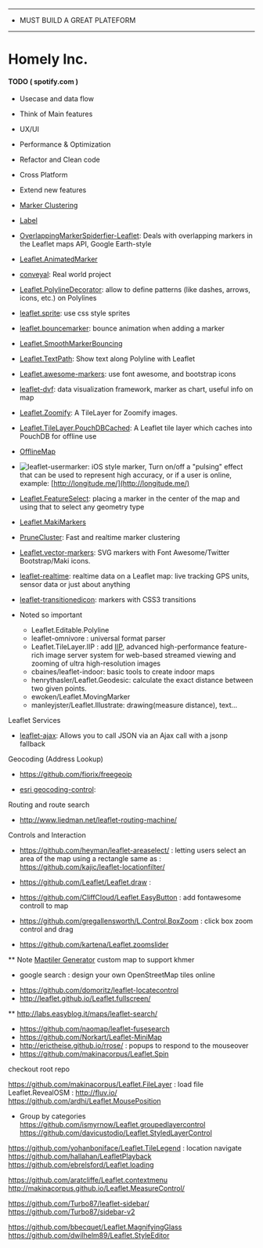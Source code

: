 ***

* MUST BUILD A GREAT PLATEFORM

***

# **Homely Inc.**

#### TODO ( spotify.com )
* Usecase and data flow
* Think of Main features
* UX/UI
* Performance & Optimization
* Refactor and Clean code
* Cross Platform
* Extend new features






* [Marker Clustering](https://github.com/Leaflet/Leaflet.markercluster)
* [Label](https://github.com/Leaflet/Leaflet.label)
* [OverlappingMarkerSpiderfier-Leaflet](https://github.com/jawj/OverlappingMarkerSpiderfier-Leaflet): Deals with overlapping markers in the Leaflet maps API, Google Earth-style
* [Leaflet.AnimatedMarker](http://openplans.github.io/Leaflet.AnimatedMarker/)
* [conveyal](http://conveyal.com/): Real world project
* [Leaflet.PolylineDecorator](https://github.com/bbecquet/Leaflet.PolylineDecorator): allow to define patterns (like dashes, arrows, icons, etc.) on Polylines
* [leaflet.sprite](https://github.com/leaflet-extras/leaflet.sprite): use css style sprites

* [leaflet.bouncemarker](https://github.com/maximeh/leaflet.bouncemarker): bounce animation when adding a marker
* [Leaflet.SmoothMarkerBouncing](https://github.com/hosuaby/Leaflet.SmoothMarkerBouncing)
* [Leaflet.TextPath](https://github.com/makinacorpus/Leaflet.TextPath): Show text along Polyline with Leaflet
* [Leaflet.awesome-markers](https://github.com/lvoogdt/Leaflet.awesome-markers): use font awesome, and bootstrap icons
* [leaflet-dvf](http://humangeo.github.io/leaflet-dvf/): data visualization framework, marker as chart, useful info on map
* [Leaflet.Zoomify](https://github.com/turban/Leaflet.Zoomify): A TileLayer for Zoomify images.
* [Leaflet.TileLayer.PouchDBCached](https://github.com/MazeMap/Leaflet.TileLayer.PouchDBCached): A Leaflet tile layer which caches into PouchDB for offline use
* [OfflineMap](https://github.com/tbicr/OfflineMap)
* ![leaflet-usermarker](https://github.com/heyman/leaflet-usermarker):  iOS style marker, Turn on/off a "pulsing" effect that can be used to represent high accuracy, or if a user is online, example: [http://longitude.me/](http://longitude.me/)
* [Leaflet.FeatureSelect](https://github.com/openplans/Leaflet.FeatureSelect): placing a marker in the center of the map and using that to select any geometry type
* [Leaflet.MakiMarkers](https://github.com/jseppi/Leaflet.MakiMarkers)
* [PruneCluster](https://github.com/SINTEF-9012/PruneCluster): Fast and realtime marker clustering
* [Leaflet.vector-markers](https://github.com/hiasinho/Leaflet.vector-markers): SVG markers with Font Awesome/Twitter Bootstrap/Maki icons.
* [leaflet-realtime](https://github.com/perliedman/leaflet-realtime): realtime data on a Leaflet map: live tracking GPS units, sensor data or just about anything
* [leaflet-transitionedicon](https://github.com/naturalatlas/leaflet-transitionedicon): markers with CSS3 transitions


* Noted so important
  * Leaflet.Editable.Polyline
  * leaflet-omnivore : universal format parser
  * Leaflet.TileLayer.IIP : add [IIP](http://iipimage.sourceforge.net/), advanced high-performance feature-rich image server system for web-based streamed viewing and zooming of ultra high-resolution images
  * cbaines/leaflet-indoor: basic tools to create indoor maps
  * henrythasler/Leaflet.Geodesic:  calculate the exact distance between two given points.
  * ewoken/Leaflet.MovingMarker
  * manleyjster/Leaflet.Illustrate: drawing(measure distance), text...


Leaflet Services

* [leaflet-ajax](https://github.com/calvinmetcalf/leaflet-ajax): Allows you to call JSON via an Ajax call with a jsonp fallback


Geocoding (Address Lookup)

* https://github.com/fiorix/freegeoip

* [esri geocoding-control](http://esri.github.io/esri-leaflet/examples/geocoding-control.html):


Routing and route search

* http://www.liedman.net/leaflet-routing-machine/



Controls and Interaction

* https://github.com/heyman/leaflet-areaselect/ : letting users select an area of the map using a rectangle
 same as : https://github.com/kajic/leaflet-locationfilter/

* https://github.com/Leaflet/Leaflet.draw :
* https://github.com/CliffCloud/Leaflet.EasyButton : add fontawesome controll to map
* https://github.com/gregallensworth/L.Control.BoxZoom : click box zoom control and drag
* https://github.com/kartena/Leaflet.zoomslider

** Note
[Maptiler Generator](http://build-failed.blogspot.com/2012/11/zoomable-image-with-leaflet.html) custom map to support khmer

+ google search : design your own OpenStreetMap tiles online


* https://github.com/domoritz/leaflet-locatecontrol
* http://leaflet.github.io/Leaflet.fullscreen/

** http://labs.easyblog.it/maps/leaflet-search/

* https://github.com/naomap/leaflet-fusesearch
* https://github.com/Norkart/Leaflet-MiniMap
* http://erictheise.github.io/rrose/ : popups to respond to the mouseover
* https://github.com/makinacorpus/Leaflet.Spin

checkout root repo

https://github.com/makinacorpus/Leaflet.FileLayer : load file
Leaflet.RevealOSM : http://fluv.io/
https://github.com/ardhi/Leaflet.MousePosition

+ Group by categories
https://github.com/ismyrnow/Leaflet.groupedlayercontrol
https://github.com/davicustodio/Leaflet.StyledLayerControl


https://github.com/yohanboniface/Leaflet.TileLegend : location navigate
https://github.com/hallahan/LeafletPlayback
https://github.com/ebrelsford/Leaflet.loading

https://github.com/aratcliffe/Leaflet.contextmenu
http://makinacorpus.github.io/Leaflet.MeasureControl/


https://github.com/Turbo87/leaflet-sidebar/
https://github.com/Turbo87/sidebar-v2

https://github.com/bbecquet/Leaflet.MagnifyingGlass
https://github.com/dwilhelm89/Leaflet.StyleEditor